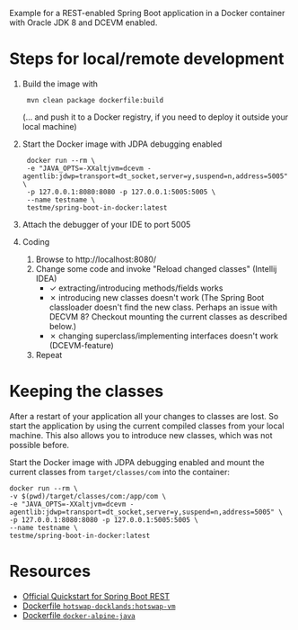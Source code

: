 Example for a REST-enabled Spring Boot application in a Docker container with Oracle JDK 8 and DCEVM enabled. 

# Steps for local/remote development

1. Build the image with 
    
        mvn clean package dockerfile:build
    
    (... and push it to a Docker registry, if you need to deploy it outside your local machine)

2. Start the Docker image with JDPA debugging enabled 
    
        docker run --rm \
        -e "JAVA_OPTS=-XXaltjvm=dcevm -agentlib:jdwp=transport=dt_socket,server=y,suspend=n,address=5005" \
        -p 127.0.0.1:8080:8080 -p 127.0.0.1:5005:5005 \
        --name testname \
        testme/spring-boot-in-docker:latest

3. Attach the debugger of your IDE to port 5005

4. Coding
    1. Browse to http://localhost:8080/
    1. Change some code and invoke "Reload changed classes" (Intellij IDEA)
        * &check; extracting/introducing methods/fields works
        * &cross; introducing new classes doesn't work (The Spring Boot classloader doesn't find the new class. Perhaps an issue with DECVM 8? Checkout mounting the current classes as described below.)
        * &cross; changing superclass/implementing interfaces doesn't work (DCEVM-feature) 
    1. Repeat

# Keeping the classes

After a restart of your application all your changes to classes are lost. So start the application by using the current compiled classes from your local machine. This also allows you to introduce new classes, which was not possible before.

Start the Docker image with JDPA debugging enabled and mount the current classes from `target/classes/com` into the container: 
    
    docker run --rm \
    -v $(pwd)/target/classes/com:/app/com \
    -e "JAVA_OPTS=-XXaltjvm=dcevm -agentlib:jdwp=transport=dt_socket,server=y,suspend=n,address=5005" \
    -p 127.0.0.1:8080:8080 -p 127.0.0.1:5005:5005 \
    --name testname \
    testme/spring-boot-in-docker:latest

# Resources
* [Official Quickstart for Spring Boot REST](https://spring.io/guides/gs/rest-service/)
* [Dockerfile `hotswap-docklands:hotswap-vm`](https://github.com/HotswapProjects/hotswap-docklands/blob/master/hotswap-vm/Dockerfile)
* [Dockerfile `docker-alpine-java`](https://github.com/anapsix/docker-alpine-java)
